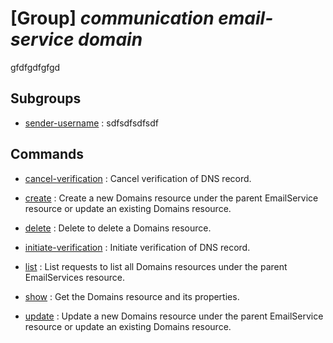 # [Group] _communication email-service domain_

gfdfgdfgfgd

## Subgroups

- [sender-username](/Commands/communication/email-service/domain/sender-username/readme.md)
: sdfsdfsdfsdf

## Commands

- [cancel-verification](/Commands/communication/email-service/domain/_cancel-verification.md)
: Cancel verification of DNS record.

- [create](/Commands/communication/email-service/domain/_create.md)
: Create a new Domains resource under the parent EmailService resource or update an existing Domains resource.

- [delete](/Commands/communication/email-service/domain/_delete.md)
: Delete to delete a Domains resource.

- [initiate-verification](/Commands/communication/email-service/domain/_initiate-verification.md)
: Initiate verification of DNS record.

- [list](/Commands/communication/email-service/domain/_list.md)
: List requests to list all Domains resources under the parent EmailServices resource.

- [show](/Commands/communication/email-service/domain/_show.md)
: Get the Domains resource and its properties.

- [update](/Commands/communication/email-service/domain/_update.md)
: Update a new Domains resource under the parent EmailService resource or update an existing Domains resource.

